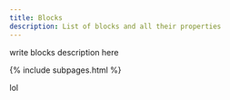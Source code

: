 ```yaml
---
title: Blocks
description: List of blocks and all their properties
---
```


write blocks description here

{% include subpages.html %}

lol

